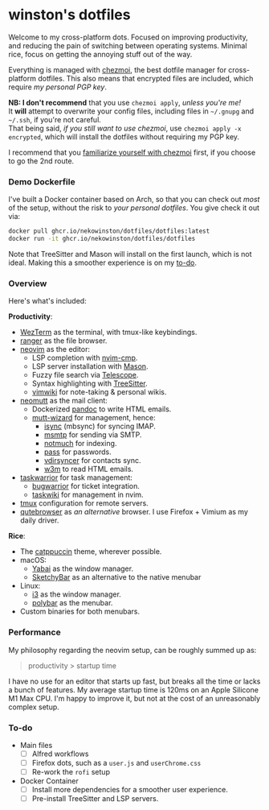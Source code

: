 # winston's dotfiles

Welcome to my cross-platform dots. Focused on improving productivity, and reducing the pain of switching between operating systems. Minimal rice, focus on getting the annoying stuff out of the way.

Everything is managed with [chezmoi](https://chezmoi.io), the best dotfile manager for cross-platform dotfiles. This also means that encrypted files are included, which require *my personal PGP key*.

**NB: I don't recommend** that you use `chezmoi apply`, *unless you're me!*\
It **will** attempt to overwrite your config files, including files in `~/.gnupg` and `~/.ssh`, if you're not careful.\
That being said, *if you still want to use chezmoi*, use `chezmoi apply -x encrypted`, which will install the dotfiles without requiring my PGP key.

I recommend that you [familiarize yourself with chezmoi](https://www.chezmoi.io/quick-start/) first, if you choose to go the 2nd route.

### Demo Dockerfile

I've built a Docker container based on Arch, so that you can check out *most* of the setup, without the risk to *your personal dotfiles*. You give check it out via:

```bash
docker pull ghcr.io/nekowinston/dotfiles/dotfiles:latest
docker run -it ghcr.io/nekowinston/dotfiles/dotfiles
```

Note that TreeSitter and Mason will install on the first launch, which is not ideal. Making this a smoother experience is on my [to-do](#to-do).

### Overview

Here's what's included:

**Productivity**:
- [WezTerm](https://wezfurlong.org/wezterm/) as the terminal, with tmux-like keybindings.
- [ranger](https://ranger.github.io) as the file browser.
- [neovim](https://neovim.io) as the editor:
  - LSP completion with [nvim-cmp](https://github.com/hrsh7th/nvim-cmp).
  - LSP server installation with [Mason](https://github.com/williamboman/mason.nvim).
  - Fuzzy file search via [Telescope](https://github.com/nvim-telescope/telescope.nvim).
  - Syntax highlighting with [TreeSitter](https://github.com/nvim-treesitter/nvim-treesitter).
  - [vimwiki](https://github.com/vimwiki/vimwiki/tree/dev) for note-taking & personal wikis.
- [neomutt](http://www.neomutt.org) as the mail client:
  - Dockerized [pandoc](https://pandoc.org) to write HTML emails.
  - [mutt-wizard](https://github.com/lukesmithxyz/mutt-wizard) for management, hence:
    - [isync](https://isync.sourceforge.io) (mbsync) for syncing IMAP.
    - [msmtp](https://marlam.de/msmtp/) for sending via SMTP.
    - [notmuch](https://notmuchmail.org) for indexing.
    - [pass](https://www.passwordstore.org/) for passwords.
    - [vdirsyncer](https://github.com/pimutils/vdirsyncer) for contacts sync.
    - [w3m](https://salsa.debian.org/debian/w3m) to read HTML emails.
- [taskwarrior](https://taskwarrior.org) for task management:
  - [bugwarrior](https://github.com/ralphbean/bugwarrior) for ticket integration.
  - [taskwiki](https://github.com/tools-life/taskwiki) for management in nvim.
- [tmux](https://github.com/tmux/tmux) configuration for remote servers.
- [qutebrowser](https://github.com/qutebrowser/qutebrowser) as *an alternative* browser. I use Firefox + Vimium as my daily driver.

**Rice**:
- The [catppuccin](https://github.com/catppuccin) theme, wherever possible.
- macOS:
  - [Yabai](https://github.com/koekeishiya/yabai) as the window manager.
  - [SketchyBar](https://github.com/FelixKratz/SketchyBar) as an alternative to the native menubar
- Linux:
  - [i3](https://github.com/i3/i3) as the window manager.
  - [polybar](https://github.com/polybar/polybar) as the menubar.
- Custom binaries for both menubars.

### Performance

My philosophy regarding the neovim setup, can be roughly summed up as:

> productivity > startup time

I have no use for an editor that starts up fast, but breaks all the time or lacks a bunch of features. My average startup time is 120ms on an Apple Silicone M1 Max CPU. I'm happy to improve it, but not at the cost of an unreasonably complex setup.

### To-do

- Main files
  - [ ] Alfred workflows
  - [ ] Firefox dots, such as a `user.js` and `userChrome.css`
  - [ ] Re-work the `rofi` setup
- Docker Container
  - [ ] Install more dependencies for a smoother user experience.
  - [ ] Pre-install TreeSitter and LSP servers.
